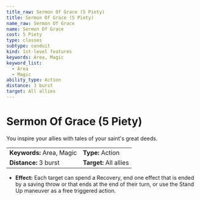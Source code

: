 ```yaml
---
title_raw: Sermon Of Grace (5 Piety)
title: Sermon Of Grace (5 Piety)
name_raw: Sermon Of Grace
name: Sermon Of Grace
cost: 5 Piety
type: classes
subtype: conduit
kind: 1st-level features
keywords: Area, Magic
keyword_list:
  - Area
  - Magic
ability_type: Action
distance: 3 burst
target: All allies
---
```


# Sermon Of Grace (5 Piety)

You inspire your allies with tales of your saint's great deeds.

|                           |                        |
| :------------------------ | :--------------------- |
| **Keywords:** Area, Magic | **Type:** Action       |
| **Distance:** 3 burst     | **Target:** All allies |

- **Effect:** Each target can spend a Recovery, end one effect that is ended by a saving throw or that ends at the end of their turn, or use the Stand Up maneuver as a free triggered action.
